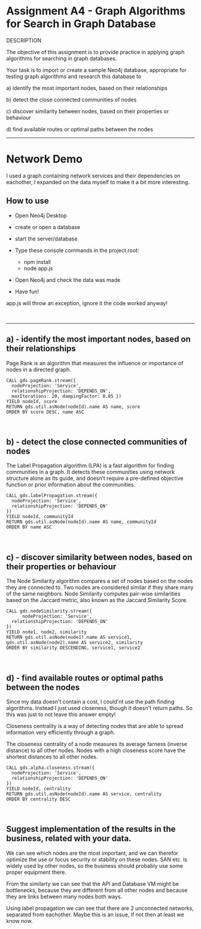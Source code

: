 # Assignment A4 - Graph Algorithms for Search in Graph Database
DESCRIPTION

The objective of this assignment is to provide practice in applying graph algorithms for searching in graph databases.


Your task is to import or create a sample Neo4j database, appropriate for testing graph algorithms and research this database to

a)   identify the most important nodes, based on their relationships

b)   detect the close connected communities of nodes

c)   discover similarity between nodes, based on their properties or behaviour

d)   find available routes or optimal paths between the nodes

---

# Network Demo
I used a graph containing network services and their dependencies on eachother, I expanded on the data myself to make it a bit more interesting.

## How to use

* Open Neo4j Desktop
* create or open a database
* start the server/database

* Type these console commands in the project root:
    * npm install
    * node app.js
* Open Neo4j and check the data was made
* Have fun!

app.js will throw an exception, ignore it the code worked anyway!


<br>

---

## a) - identify the most important nodes, based on their relationships
Page Rank is an algorithm that measures the influence or importance of nodes in a directed graph.

```cypher
CALL gds.pageRank.stream({
  nodeProjection: 'Service',
  relationshipProjection: 'DEPENDS_ON',
  maxIterations: 20, dampingFactor: 0.85 })
YIELD nodeId, score
RETURN gds.util.asNode(nodeId).name AS name, score
ORDER BY score DESC, name ASC

```

<br>

## b) - detect the close connected communities of nodes

The Label Propagation algorithm (LPA) is a fast algorithm for finding communities in a graph. It detects these communities using network structure alone as its guide, and doesn’t require a pre-defined objective function or prior information about the communities.

```cypher
CALL gds.labelPropagation.stream({
  nodeProjection: 'Service',
  relationshipProjection: 'DEPENDS_ON'
})
YIELD nodeId, communityId
RETURN gds.util.asNode(nodeId).name AS name, communityId
ORDER BY name ASC
```
<br>

## c) - discover similarity between nodes, based on their properties or behaviour
The Node Similarity algorithm compares a set of nodes based on the nodes they are connected to. Two nodes are considered similar if they share many of the same neighbors. Node Similarity computes pair-wise similarities based on the Jaccard metric, also known as the Jaccard Similarity Score.


```cypher
CALL gds.nodeSimilarity.stream({
      nodeProjection: 'Service',
  relationshipProjection: 'DEPENDS_ON'
})
YIELD node1, node2, similarity
RETURN gds.util.asNode(node1).name AS service1, gds.util.asNode(node2).name AS service2, similarity
ORDER BY similarity DESCENDING, service1, service2
```
<br>

## d) - find available routes or optimal paths between the nodes
Since my data doesn't contain a cost, I could'nt use the path finding algorithms. Instead I just used closeness, though it doesn't return paths. So this was just to not leave this answer empty!

Closeness centrality is a way of detecting nodes that are able to spread information very efficiently through a graph.

The closeness centrality of a node measures its average farness (inverse distance) to all other nodes. Nodes with a high closeness score have the shortest distances to all other nodes.


```cypher
CALL gds.alpha.closeness.stream({
  nodeProjection: 'Service',
  relationshipProjection: 'DEPENDS_ON'
})
YIELD nodeId, centrality
RETURN gds.util.asNode(nodeId).name AS service, centrality
ORDER BY centrality DESC
```

<br>

## Suggest implementation of the results in the business, related with your data.

We can see which nodes are the most important, and we can therefor optimize the use or focus security or stability on these nodes. SAN etc. is widely used by other nodes, so the business should probably use some proper equipment there.

From the similarty we can see that the API and Database VM might be bottlenecks, because they are different from all other nodes and because they are links between many nodes both ways.

Using label propagation we can see that there are 2 unconnected networks, separated from eachother. Maybe this is an issue, if not then at least we know now.
